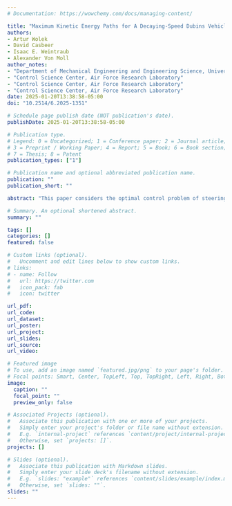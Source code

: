 ```yaml
---
# Documentation: https://wowchemy.com/docs/managing-content/

title: "Maximum Kinetic Energy Paths for A Decaying-Speed Dubins Vehicle With Application to Gliding Flight"
authors:
- Artur Wolek
- David Casbeer
- Isaac E. Weintraub
- Alexander Von Moll
author_notes:
- "Department of Mechanical Engineering and Engineering Science, University of North Carolina at Charlotte,"
- "Control Science Center, Air Force Research Laboratory"
- "Control Science Center, Air Force Research Laboratory"
- "Control Science Center, Air Force Research Laboratory"
date: 2025-01-20T13:38:58-05:00
doi: "10.2514/6.2025-1351"

# Schedule page publish date (NOT publication's date).
publishDate: 2025-01-20T13:38:58-05:00

# Publication type.
# Legend: 0 = Uncategorized; 1 = Conference paper; 2 = Journal article;
# 3 = Preprint / Working Paper; 4 = Report; 5 = Book; 6 = Book section;
# 7 = Thesis; 8 = Patent
publication_types: ["1"]

# Publication name and optional abbreviated publication name.
publication: ""
publication_short: ""

abstract: "This paper considers the optimal control problem of steering a Dubins vehicle with a decaying speed that depends linearly on the turn-rate to a terminal point and heading with maximum kinetic energy. Pontryagin's minimum principle is applied and the extremals are identified as sequences of straight segments and spiral-shaped turns described by involutes of a circle. A method is proposed to exactly transcribe the optimal control problem into a series of finite dimensional optimizations. Each of these optimizations determines a locally optimal candidate path that reaches the terminal state. The lowest cost path among the candidate paths is then identified. The approach is demonstrated through several numerical examples."

# Summary. An optional shortened abstract.
summary: ""

tags: []
categories: []
featured: false

# Custom links (optional).
#   Uncomment and edit lines below to show custom links.
# links:
# - name: Follow
#   url: https://twitter.com
#   icon_pack: fab
#   icon: twitter

url_pdf: 
url_code:
url_dataset:
url_poster:
url_project:
url_slides:
url_source:
url_video:

# Featured image
# To use, add an image named `featured.jpg/png` to your page's folder. 
# Focal points: Smart, Center, TopLeft, Top, TopRight, Left, Right, BottomLeft, Bottom, BottomRight.
image:
  caption: ""
  focal_point: ""
  preview_only: false

# Associated Projects (optional).
#   Associate this publication with one or more of your projects.
#   Simply enter your project's folder or file name without extension.
#   E.g. `internal-project` references `content/project/internal-project/index.md`.
#   Otherwise, set `projects: []`.
projects: []

# Slides (optional).
#   Associate this publication with Markdown slides.
#   Simply enter your slide deck's filename without extension.
#   E.g. `slides: "example"` references `content/slides/example/index.md`.
#   Otherwise, set `slides: ""`.
slides: ""
---
```

